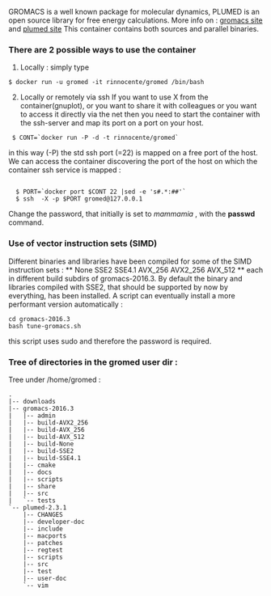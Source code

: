 
GROMACS is a well known package for molecular dynamics, 
PLUMED is an open source library for free energy calculations.
More info on : [gromacs site](http://www.gromacs.org/) and [plumed site](http://www.plumed.org/home)
This container contains both sources and parallel binaries.

### There are 2 possible ways to use the container

1. Locally : simply type
```
$ docker run -u gromed -it rinnocente/gromed /bin/bash 
```

2. Locally or remotely via ssh
If you want to use X from the container(gnuplot), or you want to share it with colleagues or you
want to access it directly via the net then you need to start the
container with the ssh-server and map its port on a port on your host.
```
 $ CONT=`docker run -P -d -t rinnocente/gromed`
```
in this way (-P) the std ssh port (=22) is mapped on a free port of the host. We can access the container discovering the port of the host on which the container ssh service is mapped :
```

  $ PORT=`docker port $CONT 22 |sed -e 's#.*:##'`
  $ ssh  -X -p $PORT gromed@127.0.0.1
```
Change the password, that initially is set to *mammamia* , with the **passwd** command.

### Use of vector instruction sets (SIMD)
Different binaries and libraries have been compiled for some of the SIMD instruction sets :
** None SSE2 SSE4.1 AVX_256 AVX2_256 AVX_512 ** 
each in different build subdirs of gromacs-2016.3.
By default the binary and libraries compiled with SSE2, that should be supported by now by everything,
has been installed.
A script can eventually install a more performant version automatically :
```
cd gromacs-2016.3
bash tune-gromacs.sh
```
this script uses sudo and therefore the password is required.

### Tree of directories in the gromed user dir :


Tree under /home/gromed      :
```
.
|-- downloads
|-- gromacs-2016.3
|   |-- admin
|   |-- build-AVX2_256
|   |-- build-AVX_256
|   |-- build-AVX_512
|   |-- build-None
|   |-- build-SSE2
|   |-- build-SSE4.1
|   |-- cmake
|   |-- docs
|   |-- scripts
|   |-- share
|   |-- src
|   `-- tests
`-- plumed-2.3.1
    |-- CHANGES
    |-- developer-doc
    |-- include
    |-- macports
    |-- patches
    |-- regtest
    |-- scripts
    |-- src
    |-- test
    |-- user-doc
    `-- vim
```


